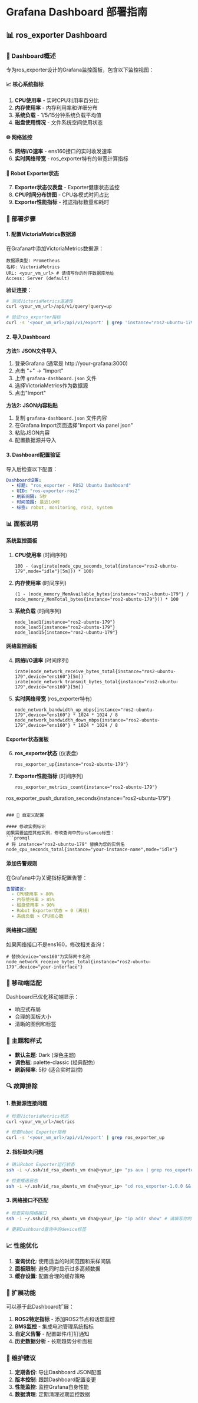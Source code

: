 # Grafana Dashboard 部署指南

## 📊 ros_exporter Dashboard

### 🎯 Dashboard概述

专为ros_exporter设计的Grafana监控面板，包含以下监控视图：

#### 📈 核心系统指标
1. **CPU使用率** - 实时CPU利用率百分比
2. **内存使用率** - 内存利用率和详细分布
3. **系统负载** - 1/5/15分钟系统负载平均值
4. **磁盘使用情况** - 文件系统空间使用状态

#### 🌐 网络监控
5. **网络I/O速率** - ens160接口的实时收发速率
6. **实时网络带宽** - ros_exporter特有的带宽计算指标

#### 🤖 Robot Exporter状态
7. **Exporter状态仪表盘** - Exporter健康状态监控
8. **CPU时间分布饼图** - CPU各模式时间占比
9. **Exporter性能指标** - 推送指标数量和耗时

### 🚀 部署步骤

#### 1. 配置VictoriaMetrics数据源

在Grafana中添加VictoriaMetrics数据源：

```
数据源类型: Prometheus
名称: VictoriaMetrics
URL: <your_vm_url> # 请填写你的时序数据库地址
Access: Server (default)
```

**验证连接**：
```bash
# 测试VictoriaMetrics连通性
curl <your_vm_url>/api/v1/query?query=up

# 验证ros_exporter指标
curl -s '<your_vm_url>/api/v1/export' | grep 'instance="ros2-ubuntu-179"' | head -5
```

#### 2. 导入Dashboard

**方法1: JSON文件导入**
1. 登录Grafana (通常是 http://your-grafana:3000)
2. 点击 "+" → "Import"
3. 上传 `grafana-dashboard.json` 文件
4. 选择VictoriaMetrics作为数据源
5. 点击"Import"

**方法2: JSON内容粘贴**
1. 复制 `grafana-dashboard.json` 文件内容
2. 在Grafana Import页面选择"Import via panel json"
3. 粘贴JSON内容
4. 配置数据源并导入

#### 3. Dashboard配置验证

导入后检查以下配置：

```yaml
Dashboard设置:
  - 标题: "ros_exporter - ROS2 Ubuntu Dashboard"
  - UID: "ros-exporter-ros2"
  - 刷新间隔: 5秒
  - 时间范围: 最近1小时
  - 标签: robot, monitoring, ros2, system
```

### 📊 面板说明

#### 系统监控面板

1. **CPU使用率** (时间序列)
   ```promql
   100 - (avg(irate(node_cpu_seconds_total{instance="ros2-ubuntu-179",mode="idle"}[5m])) * 100)
   ```

2. **内存使用率** (时间序列)
   ```promql
   (1 - (node_memory_MemAvailable_bytes{instance="ros2-ubuntu-179"} / node_memory_MemTotal_bytes{instance="ros2-ubuntu-179"})) * 100
   ```

3. **系统负载** (时间序列)
   ```promql
   node_load1{instance="ros2-ubuntu-179"}
   node_load5{instance="ros2-ubuntu-179"}
   node_load15{instance="ros2-ubuntu-179"}
   ```

#### 网络监控面板

4. **网络I/O速率** (时间序列)
   ```promql
   irate(node_network_receive_bytes_total{instance="ros2-ubuntu-179",device="ens160"}[5m])
   irate(node_network_transmit_bytes_total{instance="ros2-ubuntu-179",device="ens160"}[5m])
   ```

5. **实时网络带宽** (ros_exporter特有)
   ```promql
   node_network_bandwidth_up_mbps{instance="ros2-ubuntu-179",device="ens160"} * 1024 * 1024 / 8
   node_network_bandwidth_down_mbps{instance="ros2-ubuntu-179",device="ens160"} * 1024 * 1024 / 8
   ```

#### Exporter状态面板

6. **ros_exporter状态** (仪表盘)
   ```promql
   ros_exporter_up{instance="ros2-ubuntu-179"}
   ```

7. **Exporter性能指标** (时间序列)
   ```promql
   ros_exporter_metrics_count{instance="ros2-ubuntu-179"}
ros_exporter_push_duration_seconds{instance="ros2-ubuntu-179"}
   ```

### 🔧 自定义配置

#### 修改实例标识
如果需要监控其他实例，修改查询中的instance标签：
```promql
# 将 instance="ros2-ubuntu-179" 替换为您的实例名
node_cpu_seconds_total{instance="your-instance-name",mode="idle"}
```

#### 添加告警规则
在Grafana中为关键指标配置告警：

```yaml
告警建议:
  - CPU使用率 > 80%
  - 内存使用率 > 85%
  - 磁盘使用率 > 90%
  - Robot Exporter状态 = 0 (离线)
  - 系统负载 > CPU核心数
```

#### 网络接口适配
如果网络接口不是ens160，修改相关查询：
```promql
# 替换device="ens160"为实际网卡名称
node_network_receive_bytes_total{instance="ros2-ubuntu-179",device="your-interface"}
```

### 📱 移动端适配

Dashboard已优化移动端显示：
- 响应式布局
- 合理的面板大小
- 清晰的图例和标签

### 🎨 主题和样式

- **默认主题**: Dark (深色主题)
- **调色板**: palette-classic (经典配色)
- **刷新频率**: 5秒 (适合实时监控)

### 🔍 故障排除

#### 1. 数据源连接问题
```bash
# 检查VictoriaMetrics状态
curl <your_vm_url>/metrics

# 检查Robot Exporter指标
curl -s '<your_vm_url>/api/v1/export' | grep ros_exporter_up
```

#### 2. 指标缺失问题
```bash
# 确认Robot Exporter运行状态
ssh -i ~/.ssh/id_rsa_ubuntu_vm dna@<your_ip> "ps aux | grep ros_exporter" # 请填写你的服务器IP

# 检查推送日志
ssh -i ~/.ssh/id_rsa_ubuntu_vm dna@<your_ip> "cd ros_exporter-1.0.0 && tail -f nohup.out" # 请填写你的服务器IP
```

#### 3. 网络接口不匹配
```bash
# 检查实际网络接口
ssh -i ~/.ssh/id_rsa_ubuntu_vm dna@<your_ip> "ip addr show" # 请填写你的服务器IP

# 更新Dashboard查询中的device标签
```

### 📈 性能优化

1. **查询优化**: 使用适当的时间范围和采样间隔
2. **面板限制**: 避免同时显示过多高频数据
3. **缓存设置**: 配置合理的缓存策略

### 🎯 扩展功能

可以基于此Dashboard扩展：
1. **ROS2特定指标** - 添加ROS2节点和话题监控
2. **BMS监控** - 集成电池管理系统指标
3. **自定义告警** - 配置邮件/钉钉通知
4. **历史数据分析** - 长期趋势分析面板

### 📝 维护建议

1. **定期备份**: 导出Dashboard JSON配置
2. **版本控制**: 跟踪Dashboard配置变更
3. **性能监控**: 监控Grafana自身性能
4. **数据清理**: 定期清理过期监控数据 